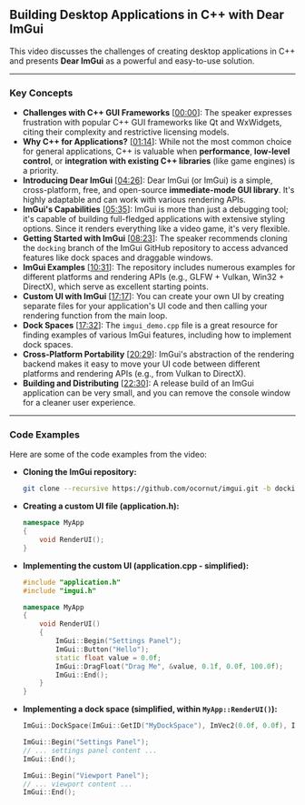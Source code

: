 ## Building Desktop Applications in C++ with Dear ImGui

This video discusses the challenges of creating desktop applications in C++ and presents **Dear ImGui** as a powerful and easy-to-use solution.

-----

### Key Concepts

  * **Challenges with C++ GUI Frameworks** \[[00:00](http://www.youtube.com/watch?v=vWXrFetSH8w&t=0)\]: The speaker expresses frustration with popular C++ GUI frameworks like Qt and WxWidgets, citing their complexity and restrictive licensing models.
  * **Why C++ for Applications?** \[[01:14](http://www.youtube.com/watch?v=vWXrFetSH8w&t=74)\]: While not the most common choice for general applications, C++ is valuable when **performance**, **low-level control**, or **integration with existing C++ libraries** (like game engines) is a priority.
  * **Introducing Dear ImGui** \[[04:26](http://www.youtube.com/watch?v=vWXrFetSH8w&t=266)\]: Dear ImGui (or ImGui) is a simple, cross-platform, free, and open-source **immediate-mode GUI library**. It's highly adaptable and can work with various rendering APIs.
  * **ImGui's Capabilities** \[[05:35](http://www.youtube.com/watch?v=vWXrFetSH8w&t=335)\]: ImGui is more than just a debugging tool; it's capable of building full-fledged applications with extensive styling options. Since it renders everything like a video game, it's very flexible.
  * **Getting Started with ImGui** \[[08:23](http://www.youtube.com/watch?v=vWXrFetSH8w&t=503)\]: The speaker recommends cloning the `docking` branch of the ImGui GitHub repository to access advanced features like dock spaces and draggable windows.
  * **ImGui Examples** \[[10:31](http://www.youtube.com/watch?v=vWXrFetSH8w&t=631)\]: The repository includes numerous examples for different platforms and rendering APIs (e.g., GLFW + Vulkan, Win32 + DirectX), which serve as excellent starting points.
  * **Custom UI with ImGui** \[[17:17](http://www.youtube.com/watch?v=vWXrFetSH8w&t=1037)\]: You can create your own UI by creating separate files for your application's UI code and then calling your rendering function from the main loop.
  * **Dock Spaces** \[[17:32](http://www.youtube.com/watch?v=vWXrFetSH8w&t=1052)\]: The `imgui_demo.cpp` file is a great resource for finding examples of various ImGui features, including how to implement dock spaces.
  * **Cross-Platform Portability** \[[20:29](http://www.youtube.com/watch?v=vWXrFetSH8w&t=1229)\]: ImGui's abstraction of the rendering backend makes it easy to move your UI code between different platforms and rendering APIs (e.g., from Vulkan to DirectX).
  * **Building and Distributing** \[[22:30](http://www.youtube.com/watch?v=vWXrFetSH8w&t=1350)\]: A release build of an ImGui application can be very small, and you can remove the console window for a cleaner user experience.

-----

### Code Examples

Here are some of the code examples from the video:

  * **Cloning the ImGui repository:**

    ```bash
    git clone --recursive https://github.com/ocornut/imgui.git -b docking my_application
    ```

  * **Creating a custom UI file (application.h):**

    ```cpp
    namespace MyApp
    {
        void RenderUI();
    }
    ```

  * **Implementing the custom UI (application.cpp - simplified):**

    ```cpp
    #include "application.h"
    #include "imgui.h"

    namespace MyApp
    {
        void RenderUI()
        {
            ImGui::Begin("Settings Panel");
            ImGui::Button("Hello");
            static float value = 0.0f;
            ImGui::DragFloat("Drag Me", &value, 0.1f, 0.0f, 100.0f);
            ImGui::End();
        }
    }
    ```

  * **Implementing a dock space (simplified, within `MyApp::RenderUI()`):**

    ```cpp
    ImGui::DockSpace(ImGui::GetID("MyDockSpace"), ImVec2(0.0f, 0.0f), ImGuiDockNodeFlags_PassthruCentralNode);

    ImGui::Begin("Settings Panel");
    // ... settings panel content ...
    ImGui::End();

    ImGui::Begin("Viewport Panel");
    // ... viewport content ...
    ImGui::End();
    ```
